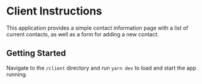 # Client Instructions

This application provides a simple contact information page with a list of current contacts, as well as a form for adding a new contact.

## Getting Started

Navigate to the `/client` directory and run `yarn dev` to load and start the app running.
